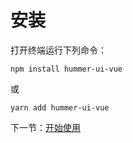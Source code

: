 # 安装

打开终端运行下列命令：

```
npm install hummer-ui-vue
```

或

```
yarn add hummer-ui-vue
```

下一节：[开始使用](#/doc/get-started)
